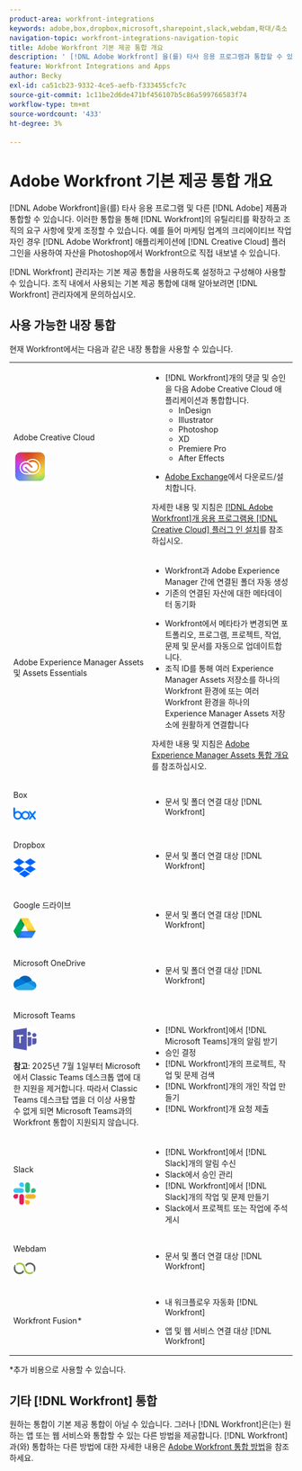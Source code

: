 ```yaml
---
product-area: workfront-integrations
keywords: adobe,box,dropbox,microsoft,sharepoint,slack,webdam,확대/축소
navigation-topic: workfront-integrations-navigation-topic
title: Adobe Workfront 기본 제공 통합 개요
description: ' [!DNL Adobe Workfront] 을(를) 타사 응용 프로그램과 통합할 수 있습니다. 이러한 통합을 통해  [!DNL Workfront] 의 유틸리티를 확장하고 조직의 요구 사항에 맞게 조정할 수 있습니다. 예를 들어 마케팅 업계의 크리에이티브 작업자인 경우 Adobe Creative Cloud 추가 기능을 사용하여 자산을 Photoshop에서 Workfront으로 직접 내보낼 수 있습니다.'
feature: Workfront Integrations and Apps
author: Becky
exl-id: ca51cb23-9332-4ce5-aefb-f333455cfc7c
source-git-commit: 1c11be2d6de471bf456107b5c86a599766583f74
workflow-type: tm+mt
source-wordcount: '433'
ht-degree: 3%

---
```


# Adobe Workfront 기본 제공 통합 개요

<!-- Audited: 12/2023 -->

[!DNL Adobe Workfront]을(를) 타사 응용 프로그램 및 다른 [!DNL Adobe] 제품과 통합할 수 있습니다. 이러한 통합을 통해 [!DNL Workfront]의 유틸리티를 확장하고 조직의 요구 사항에 맞게 조정할 수 있습니다. 예를 들어 마케팅 업계의 크리에이티브 작업자인 경우 [!DNL Adobe Workfront] 애플리케이션에 [!DNL Creative Cloud] 플러그인을 사용하여 자산을 Photoshop에서 Workfront으로 직접 내보낼 수 있습니다.

[!DNL Workfront] 관리자는 기본 제공 통합을 사용하도록 설정하고 구성해야 사용할 수 있습니다. 조직 내에서 사용되는 기본 제공 통합에 대해 알아보려면 [!DNL Workfront] 관리자에게 문의하십시오.

## 사용 가능한 내장 통합

현재 Workfront에서는 다음과 같은 내장 통합을 사용할 수 있습니다.

<table style="table-layout:auto"> 
 <col> 
 <col> 
 <tbody> 
  <tr> 
   <td role="rowheader"> <p>Adobe Creative Cloud </p> <p> <img src="assets/creative-cloud-logo.png"> </p> </td> 
   <td> 
    <ul> 
     <li>[!DNL Workfront]개의 댓글 및 승인을 다음 Adobe Creative Cloud 애플리케이션과 통합합니다. 
     <ul>
     <li>InDesign </li>
     <li>Illustrator </li>
     <li>Photoshop </li>
     <li>XD </li>
     <li>Premiere Pro </li>
     <li>After Effects </li>
     </ul>
     <li><p><a href="https://exchange.adobe.com/apps/browse/cc?page=1&product=All&q=workfront&sort=RELEVANCE" class="MCXref xref">Adobe Exchange</a>에서 다운로드/설치합니다.</p></li></ul>
     <p>자세한 내용 및 지침은 <a href="https://experienceleague.adobe.com/ko/docs/workfront/using/adobe-workfront-integrations/workfront-for-creative-cloud/install-wf-cc/wf-cc-install-toc" class="MCXref xref">[!DNL Adobe Workfront]개 응용 프로그램용 [!DNL Creative Cloud] 플러그 인 설치</a>를 참조하십시오.</p> </td> 
  </tr> 
  <tr> 
   <td role="rowheader"> <p>Adobe Experience Manager Assets 및 Assets Essentials </p>  </p> </td> 
   <td> 
    <ul> 
     <li>Workfront과 Adobe Experience Manager 간에 연결된 폴더 자동 생성 
      <li>기존의 연결된 자산에 대한 메타데이터 동기화</p></li>
      <li>Workfront에서 메타타가 변경되면 포트폴리오, 프로그램, 프로젝트, 작업, 문제 및 문서를 자동으로 업데이트합니다.</li>
      <li>조직 ID를 통해 여러 Experience Manager Assets 저장소를 하나의 Workfront 환경에 또는 여러 Workfront 환경을 하나의 Experience Manager Assets 저장소에 원활하게 연결합니다</li></ul>
     <p>자세한 내용 및 지침은 <a href="/help/quicksilver/documents/adobe-workfront-for-experience-manager-assets-essentials/aem-asset-integrations.md" class="MCXref xref">Adobe Experience Manager Assets 통합 개요</a>를 참조하십시오.</p> 
     </td>
  </tr> 
  <tr> 
   <td role="rowheader"> <p>Box</p> <p> <img src="assets/box,-inc.-logo.png"> </p> </td> 
   <td> 
    <ul> 
     <li>문서 및 폴더 연결 대상 [!DNL Workfront]</li> 
    </ul> </td> 
  </tr> 
  <tr> 
   <td role="rowheader"> <p>Dropbox</p> <p> <img src="assets/dropbox-1-logo-png-transparent.png"> </p> </td> 
   <td> 
    <ul> 
     <li>문서 및 폴더 연결 대상 [!DNL Workfront]</li> 
    </ul> </td> 
  </tr> 
  <tr> 
   <td role="rowheader"> <p>Google 드라이브</p> <p> <img src="assets/google-drive-logo.png"> </p> </td> 
   <td> 
    <ul> 
     <li>문서 및 폴더 연결 대상 [!DNL Workfront]</li> 
    </ul> </td> 
  </tr> 
  <!--<tr> 
   <td role="rowheader">Microsoft Calendars (Office 365 / Outlook Live)</td> 
   <td> 
    <ul> 
     <li> <p>Integrate with a web-based version of Outlook in cloud-hosted Office 365 or Outlook Live. </p>
    </ul> </td> 
  </tr>-->
  <tr> 
   <td role="rowheader"> <p>Microsoft OneDrive</p> <p> <img src="assets/microsoft-onedrive.png"> </p> </td> 
   <td> 
    <ul> 
     <li>문서 및 폴더 연결 대상 [!DNL Workfront]</li> 
    </ul> </td> 
  </tr> 
  <!--<tr> 
   <td role="rowheader"> <p>Microsoft Outlook</p> <p> <img src="assets/outlook.png" style="max-width: 80px;"> </p> </td> 
   <td> 
    <ul> 
     <li>Update an existing project/task/issue with info from an email </li> 
     <li>Convert emails into [!DNL Workfront] items right from your inbox </li> 
     <li>Create new tasks from an email </li> 
     <li>Comment on [!DNL Workfront] items </li> 
    </ul> </td> 
  </tr> -->
  <tr> 
   <td role="rowheader"> <p>Microsoft Teams</p> <p> <img src="assets/msteamslogo.png" style="max-width: 80px;"> </p><b>참고</b>: 2025년 7월 1일부터 Microsoft에서 Classic Teams 데스크톱 앱에 대한 지원을 제거합니다. 따라서 Classic Teams 데스크탑 앱을 더 이상 사용할 수 없게 되면 Microsoft Teams과의 Workfront 통합이 지원되지 않습니다. </p> </td> 
   <td> 
    <ul> 
     <li>[!DNL Workfront]에서 [!DNL Microsoft Teams]개의 알림 받기 </li> 
     <li>승인 결정 </li> 
     <li>[!DNL Workfront]개의 프로젝트, 작업 및 문제 검색 </li> 
     <li>[!DNL Workfront]개의 개인 작업 만들기 </li> 
     <li>[!DNL Workfront]개 요청 제출 </li> 
    </ul> </td> 
  </tr> 
  <tr> 
   <td role="rowheader"> <p>Slack</p> <p> <img src="assets/slacklogo.png" style="max-width: 80px;"> </p> </td> 
   <td> 
    <ul> 
     <li>[!DNL Workfront]에서 [!DNL Slack]개의 알림 수신 </li> 
     <li>Slack에서 승인 관리 </li> 
     <li>[!DNL Workfront]에서 [!DNL Slack]개의 작업 및 문제 만들기 </li> 
     <li>Slack에서 프로젝트 또는 작업에 주석 게시</li> 
    </ul> </td> 
  </tr> 
  <tr> 
   <td role="rowheader"> <p>Webdam</p> <p> <img src="assets/webdam-logo.png"> </p> </td> 
   <td> 
    <ul> 
     <li>문서 및 폴더 연결 대상 [!DNL Workfront]</li> 
    </ul> </td> 
  </tr> 
  <tr> 
   <td role="rowheader"> <p>Workfront Fusion*</p> 
 </td> 
   <td> 
    <ul> 
     <li> <p>내 워크플로우 자동화 [!DNL Workfront]</p> </li> 
     <li> <p class="TableStyle-TableStyle-List-options-in-steps-BodyD-Column2-MediumGray">앱 및 웹 서비스 연결 대상 [!DNL Workfront]</p> </li> 
    </ul> </td> 
  </tr> 
 </tbody> 
</table>

&#42;추가 비용으로 사용할 수 있습니다.

## 기타 [!DNL Workfront] 통합

원하는 통합이 기본 제공 통합이 아닐 수 있습니다. 그러나 [!DNL Workfront]은(는) 원하는 앱 또는 웹 서비스와 통합할 수 있는 다른 방법을 제공합니다. [!DNL Workfront]과(와) 통합하는 다른 방법에 대한 자세한 내용은 [Adobe Workfront 통합 방법](../workfront-integrations-and-apps/built-in-vs-api-vs-fusion.md)을 참조하세요.
